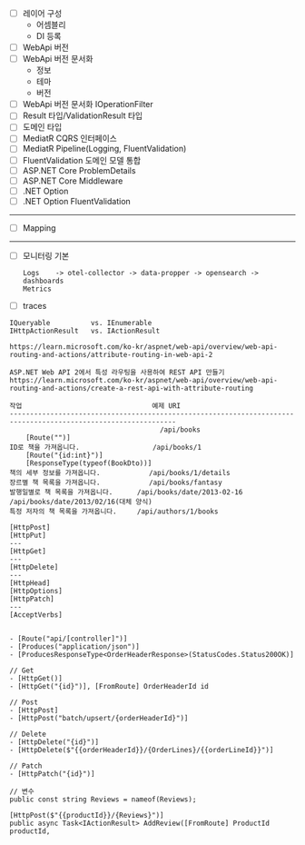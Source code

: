 - [ ] 레이어 구성
  - 어셈블리
  - DI 등록
- [ ] WebApi 버전
- [ ] WebApi 버전 문서화
  - 정보
  - 테마
  - 버전
- [ ] WebApi 버전 문서화 IOperationFilter
- [ ] Result 타입/ValidationResult 타입
- [ ] 도메인 타입
- [ ] MediatR CQRS 인터페이스
- [ ] MediatR Pipeline(Logging, FluentValidation)
- [ ] FluentValidation 도메인 모델 통합
- [ ] ASP.NET Core ProblemDetails
- [ ] ASP.NET Core Middleware
- [ ] .NET Option
- [ ] .NET Option FluentValidation
---
- [ ] Mapping
---
- [ ] 모니터링 기본
  ```
  Logs    -> otel-collector -> data-propper -> opensearch -> dashboards
  Metrics
  ```
- [ ] traces

```
IQueryable          vs. IEnumerable
IHttpActionResult   vs. IActionResult

https://learn.microsoft.com/ko-kr/aspnet/web-api/overview/web-api-routing-and-actions/attribute-routing-in-web-api-2

ASP.NET Web API 2에서 특성 라우팅을 사용하여 REST API 만들기
https://learn.microsoft.com/ko-kr/aspnet/web-api/overview/web-api-routing-and-actions/create-a-rest-api-with-attribute-routing

작업	                              예제 URI
---------------------------------------------------------------------------------------------------------------
                                     /api/books
    [Route("")]
ID로 책을 가져옵니다.	               /api/books/1
    [Route("{id:int}")]
    [ResponseType(typeof(BookDto))]
책의 세부 정보를 가져옵니다.	        /api/books/1/details
장르별 책 목록을 가져옵니다.	        /api/books/fantasy
발행일별로 책 목록을 가져옵니다.	    /api/books/date/2013-02-16 /api/books/date/2013/02/16(대체 양식)
특정 저자의 책 목록을 가져옵니다.	    /api/authors/1/books

[HttpPost]
[HttpPut]
---
[HttpGet]
---
[HttpDelete]
---
[HttpHead]
[HttpOptions]
[HttpPatch]
---
[AcceptVerbs]


- [Route("api/[controller]")]
- [Produces("application/json")]
- [ProducesResponseType<OrderHeaderResponse>(StatusCodes.Status200OK)]

// Get
- [HttpGet()]
- [HttpGet("{id}")], [FromRoute] OrderHeaderId id

// Post
- [HttpPost]
- [HttpPost("batch/upsert/{orderHeaderId}")]

// Delete
- [HttpDelete("{id}")]
- [HttpDelete($"{{orderHeaderId}}/{OrderLines}/{{orderLineId}}")]

// Patch
- [HttpPatch("{id}")]

// 변수
public const string Reviews = nameof(Reviews);

[HttpPost($"{{productId}}/{Reviews}")]
public async Task<IActionResult> AddReview([FromRoute] ProductId productId,
```